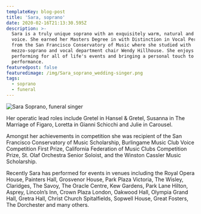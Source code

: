 ```yaml
---
templateKey: blog-post
title: 'Sara, soprano'
date: 2020-02-16T21:13:30.595Z
description: >-
  Sara is a truly unique soprano with an exquisitely warm, natural and intuitive
  voice. She earned her Masters Degree in with Distinction in Vocal Performance
  from the San Francisco Conservatory of Music where she studied with
  mezzo-soprano and vocal department chair Wendy Hillhouse. She enjoys
  performing for all of life's events and bringing a personal touch to every
  performance.
featuredpost: false
featuredimage: /img/Sara_soprano_wedding-singer.png
tags:
  - soprano
  - funeral
---
```

![Sara Soprano, funeral singer](/img/Sara_soprano_wedding-singer.png "Sara, soprano")

Her operatic lead roles include Gretel in Hansel & Gretel, Susanna in The Marriage of Figaro, Loretta in Gianni Schicchi and Julie in Carousel. 

Amongst her achievements in competition she was recipient of the San Francisco Conservatory of Music Scholarship, Burlingame Music Club Voice Competition First Prize, California Federation of Music Clubs Competition Prize, St. Olaf Orchestra Senior Soloist, and the Winston Cassler Music Scholarship. 

Recently Sara has performed for events in venues including the Royal Opera House, Painters Hall, Grosvenor House, Park Plaza Victoria, The Wisley, Claridges, The Savoy, The Oracle Centre, Kew Gardens, Park Lane Hilton, Asprey, Lincoln’s Inn, Crown Plaza London, Oakwood Hall, Olympia Grand Hall, Gretra Hall, Christ Church Spitalfields, Sopwell House, Great Fosters, The Dorchester and many others.
